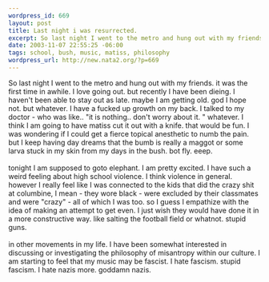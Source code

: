 ```yaml
--- 
wordpress_id: 669
layout: post
title: Last night i was resurrected.
excerpt: So last night I went to the metro and hung out with my friends. it was the first time in awhile. I love going out. but recently I have been dieing. I haven't been able to stay out as late. maybe I am getting old. god I hope not. but whatever. I have a fucked up growth on my back. I talked to my doctor - who was like.. "it is nothing.. don't worry about it. " whatever. I think I am going to have...
date: 2003-11-07 22:55:25 -06:00
tags: school, bush, music, matiss, philosophy
wordpress_url: http://new.nata2.org/?p=669
---
```

So last night I went to the metro and hung out with my friends. it was the first time in awhile. I love going out. but recently I have been dieing. I haven't been able to stay out as late. maybe I am getting old. god I hope not. but whatever. I have a fucked up growth on my back. I talked to my doctor - who was like.. "it is nothing.. don't worry about it. " whatever. I think I am going to have matiss cut it out with a knife. that would be fun. I was wondering if I could get a fierce topical anesthetic to numb the pain. but I keep having day dreams that the bumb is really a maggot or some larva stuck in my skin from my days in the bush. bot fly. eeep. 
<br/><br/>tonight I am supposed to goto elephant. I am pretty excited. I have such a weird feeling about high school violence. I think violence in general. however I really feel like I was connected to the kids that did the crazy shit at columbine, I mean - they wore black - were excluded by their classmates and were "crazy" - all of which I was too. so I guess I empathize with the idea of making an attempt to get even. I just wish they would have done it in a more constructive way. like salting the football field or whatnot. stupid guns.<br/><br/>in other movements in my life. I have been somewhat interested in discussing or investigating the philosophy of misantropy within our culture. I am starting to feel that my music may be fascist. I hate fascism. stupid fascism. I hate nazis more. goddamn nazis. 
